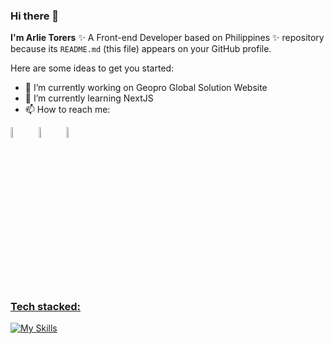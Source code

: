 ### Hi there 👋


**I'm Arlie Torers**  ✨ A Front-end Developer based on Philippines ✨ repository because its `README.md` (this file) appears on your GitHub profile.

Here are some ideas to get you started:

- 🔭 I’m currently working on Geopro Global Solution Website 
- 🌱 I’m currently learning NextJS
- 📫 How to reach me:


[<img src="https://img.icons8.com/color/48/000000/linkedin.png" width="6.5%"/>](https://www.linkedin.com/in/arlie-torres-18946a258/)  &nbsp; 
[<img src="https://img.icons8.com/fluent/48/000000/facebook-new.png" width="6.5%%"/>](https://www.facebook.com/liboy12/)  &nbsp;
<img src="https://img.icons8.com/fluent/48/000000/gmail.png" width="6.5%"/> <a href="mailto:jayvief.deleon@gmail.com">
  ### Tech stacked:
  [![My Skills](https://skillicons.dev/icons?i=js,ts,cs,react,nextjs,html,css,postgresql,firebase,&perline=8&theme=light)](https://skillicons.dev)

